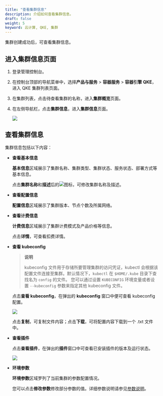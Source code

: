 ```yaml
---
title: "查看集群信息"
description: 介绍如何查看集群信息。
draft: false
weight: 5
keyword: 云计算, QKE, 集群
---
```


集群创建成功后，可查看集群信息。

## 进入集群信息页面

1. 登录管理控制台。

2. 在控制台顶部的导航菜单中，选择**产品与服务** > **容器服务** > **容器引擎 QKE**，进入 QKE 集群列表页面。

3. 在集群列表，点击待查看集群的名称，进入**集群概览**页面。

4. 在左侧导航栏，点击**集群信息**，进入**集群信息**页面。

   <img src="../../../_images/cluster_detail_info.png" />

## 查看集群信息

集群信息包括以下内容：

- **查看基本信息**

  **基本信息**区域展示了集群名称、集群类型、集群状态、服务状态、部署方式等基本信息。

  点击**集群名称**和**描述**后的<img src="../../../_images/edit_icon.png"/>图标，可修改集群名称及描述。

- **查看配置信息**

  **配置信息**区域展示了集群版本、节点个数及所属网络。

- **查看计费信息**

  **计费信息**区域展示了集群计费模式及产品价格等信息。

  点击**详情**，可查看扣费详情。

- **查看 kubeconfig**

  > **说明**
  >
  > kubeconfig 文件用于存储所要管理集群的访问凭证，kubectl 会根据该配置文件连接至集群。默认情况下，`kubectl` 在 `$HOME/.kube` 目录下查找名为 `config` 的文件。 您可以通过设置 `KUBECONFIG` 环境变量或者设置 `--kubeconfig` 参数来指定其他 kubeconfig 文件。

  点击**查看 kubeconfig**，在弹出的 **kubeconfig** 窗口中便可查看 kubeconfig 配置。

  ![](../../../_images/kubeconfig_file.png)

  点击**复制**，可复制文件内容；点击**下载**，可将配置内容下载到一个 .txt 文件中。

- **查看插件**

  点击**查看插件**，在弹出的**插件**窗口中可查看已安装插件的版本及运行状态。

  ![](../../../_images/view_plugin.png)

- **环境参数**

  **环境参数**区域罗列了当前集群的参数配置情况。

  您可以点击**修改参数**修改部分参数的值。详细参数说明请参见[参数说明](../paras_cfg/#参数说明)。



